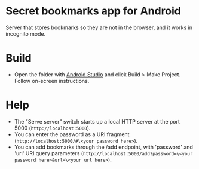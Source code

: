 # Secret bookmarks app for Android

Server that stores bookmarks so they are not in the browser, and it works in incognito mode.

# Build

- Open the folder with [Android Studio](https://developer.android.com/studio) and click Build > Make Project. Follow on-screen instructions.

# Help

- The "Serve server" switch starts up a local HTTP server at the port 5000 (`http://localhost:5000`).
- You can enter the password as a URI fragment (`http://localhost:5000/#\<your password here>`).
- You can add bookmarks through the /add endpoint, with 'password' and 'url' URI query parameters (`http://localhost:5000/add?password=\<your password here>&url=\<your url here>`).
